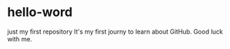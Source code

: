 # hello-word
just my first repository
It's my first journy to learn about GitHub. Good luck with me.
